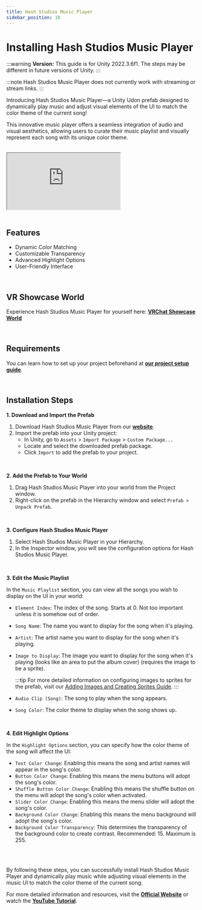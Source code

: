 ```yaml
---
title: Hash Studios Music Player
sidebar_position: 10
---
```


# Installing Hash Studios Music Player

:::warning
**Version:** This guide is for Unity 2022.3.6f1. The steps may be different in future versions of Unity.
:::

:::note
Hash Studios Music Player does not currently work with streaming or stream links.
:::

Introducing Hash Studios Music Player—a Unity Udon prefab designed to dynamically play music and adjust visual elements of the UI to match the color theme of the current song! 

This innovative music player offers a seamless integration of audio and visual aesthetics, allowing users to curate their music playlist and visually represent each song with its unique color theme.

<br/>

<div class="responsive-video">
  <iframe src="https://www.youtube.com/embed/gHWsjUATRqk" allow="accelerometer; autoplay; encrypted-media; gyroscope; picture-in-picture" allowfullscreen></iframe>
</div>

<br/>

## Features

- Dynamic Color Matching
- Customizable Transparency
- Advanced Highlight Options
- User-Friendly Interface

<br/>

## VR Showcase World

Experience Hash Studios Music Player for yourself here: **[VRChat Showcase World](https://vrchat.com/home/world/wrld_3e6b4164-8eef-4173-ace1-989966a265e6)**

<br/>

## Requirements

You can learn how to set up your project beforehand at **[our project setup guide](/docs/general-concepts/settingupudon)**.

<br/>

## Installation Steps

**1. Download and Import the Prefab**

1. Download Hash Studios Music Player from our **[website](https://www.hashstudiosllc.com/hashstudiosmusicplayer)**.
2. Import the prefab into your Unity project:
   - In Unity, go to `Assets` > `Import Package` > `Custom Package...`
   - Locate and select the downloaded prefab package.
   - Click `Import` to add the prefab to your project.

<br/>

**2. Add the Prefab to Your World**

1. Drag Hash Studios Music Player into your world from the Project window.
2. Right-click on the prefab in the Hierarchy window and select `Prefab > Unpack Prefab`.

<br/>

**3. Configure Hash Studios Music Player**

1. Select Hash Studios Music Player in your Hierarchy.
2. In the Inspector window, you will see the configuration options for Hash Studios Music Player.

<br/>

**3. Edit the Music Playlist**

In the `Music Playlist` section, you can view all the songs you wish to display on the UI in your world:
   - `Element Index`: The index of the song. Starts at 0. Not too important unless it is somehow out of order.
   - `Song Name`: The name you want to display for the song when it's playing.
   - `Artist`: The artist name you want to display for the song when it's playing.
   - `Image to Display`: The image you want to display for the song when it's playing (looks like an area to put the album cover) (requires the image to be a sprite).
   
      :::tip
      For more detailed information on configuring images to sprites for the prefab, visit our [Adding Images and Creating Sprites Guide](/DevelopmentDocumentation/docs/general-concepts/unityspriteconversion/).
      :::

   - `Audio Clip (Song)`: The song to play when the song appears.
   - `Song Color`: The color theme to display when the song shows up.

<br/>

**4. Edit Highlight Options**

In the `Highlight Options` section, you can specify how the color theme of the song will affect the UI:

- `Text Color Change`: Enabling this means the song and artist names will appear in the song's color.
- `Button Color Change`: Enabling this means the menu buttons will adopt the song's color.
- `Shuffle Button Color Change`: Enabling this means the shuffle button on the menu will adopt the song's color when activated.
- `Slider Color Change`: Enabling this means the menu slider will adopt the song's color.
- `Background Color Change`: Enabling this means the menu background will adopt the song's color.
- `Background Color Transparency`: This determines the transparency of the background color to create contrast. Recommended: 15. Maximum is 255.

<br/><br/>

By following these steps, you can successfully install Hash Studios Music Player and dynamically play music while adjusting visual elements in the music UI to match the color theme of the current song.

For more detailed information and resources, visit the **[Official Website](https://www.hashstudiosllc.com/hashstudiosmusicplayer)** or watch the **[YouTube Tutorial](https://youtu.be/gHWsjUATRqk)**.
